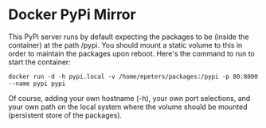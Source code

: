 Docker PyPi Mirror
==================

This PyPi server runs by default expecting the packages to be (inside the container) at the path /pypi. You should mount a static volume to this in order to maintain the packages upon reboot. Here's the command to run to start the container:

```
docker run -d -h pypi.local -v /home/epeters/packages:/pypi -p 80:8000 --name pypi pypi
```

Of course, adding your own hostname (-h), your own port selections, and your own path on the local system where the volume should be mounted (persistent store of the packages).

